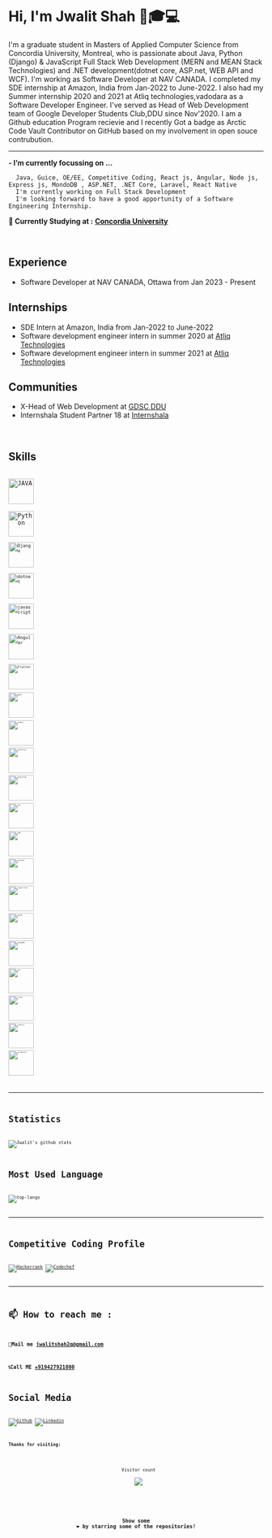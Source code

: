 # Hi, I'm Jwalit Shah 👋🎓‍💻

I'm a graduate student in Masters of Applied Computer Science from Concordia University, Montreal, who is passionate about Java, Python (Django) & JavaScript Full Stack Web Development (MERN and MEAN Stack Technologies) and .NET development(dotnet core, ASP.net, WEB API and WCF). I'm working as Software Developer at NAV CANADA. I completed my SDE internship at Amazon, India from Jan-2022 to June-2022. I also had my Summer internship 2020 and 2021 at Atliq technologies,vadodara as a Software Developer Engineer. I've served as Head of Web Development team of Google Developer Students Club,DDU since Nov'2020. I am a Github education Program recievie and I recently Got a badge as Arctic Code Vault Contributor on GitHub based on my involvement in open souce contrubution. 

---

**- I’m currently focussing on ...**

      Java, Guice, OE/EE, Competitive Coding, React js, Angular, Node js, Express js, MondoDB , ASP.NET, .NET Core, Laravel, React Native
      I'm currently working on Full Stack Development
      I'm looking forward to have a good apportunity of a Software Engineering Internship.

**💼 Currently Studying at :** <a href="[https://ddu.ac.in/](https://www.concordia.ca/)" target="_blank"><b>Concordia University</b></a>
<!-- 
**👨🏻‍💻 Currently working on:** 

<code><a href="https://github.com/dotnet/core" target="_blank"><img height="50" src="https://www.vectorlogo.zone/logos/dotnet/dotnet-ar21.svg"></a></code>
<code> <img title="Dhango" height="50" src="https://www.vectorlogo.zone/logos/djangoproject/djangoproject-ar21.svg" /> </code>
<code><a href="https://www.javascript.com/" target="_blank"><img height="50" src="https://www.vectorlogo.zone/logos/javascript/javascript-horizontal.svg"></a></code>
 -->
<br>

## Experience
- Software Developer at NAV CANADA, Ottawa from Jan 2023 - Present

## Internships
- SDE Intern at Amazon, India from Jan-2022 to June-2022
- Software development engineer intern in summer 2020 at [Atliq Technologies](https://www.atliq.com/) 
- Software development engineer intern in summer 2021 at [Atliq Technologies](https://www.atliq.com/) 

## Communities
- X-Head of Web Development at [GDSC DDU](https://www.dscddu.com/)
- Internshala Student Partner 18 at [Internshala](https://internshala.com/)

<br>    
 
## Skills

<code> <img title="JAVA" height="50" src="https://www.vectorlogo.zone/logos/java/java-vertical.svg" /> </code>
<code> <img title="Python" height="50" src="https://www.vectorlogo.zone/logos/python/python-icon.svg"/> <code>
<code> <img title="Django" height="50" src="https://www.vectorlogo.zone/logos/djangoproject/djangoproject-ar21.svg" /> </code>
<code> <img title="dotnet" height="50" src="https://www.vectorlogo.zone/logos/dotnet/dotnet-horizontal.svg"/></code>
<code> <img title="javascript" height="50" src="https://www.vectorlogo.zone/logos/javascript/javascript-horizontal.svg"/></code>
<code> <img title="Angular" height="50" src="https://www.vectorlogo.zone/logos/angular/angular-icon.svg"/> <code>
<code> <img title="Flutter" height="50" src="https://www.vectorlogo.zone/logos/flutterio/flutterio-ar21.svg"/> <code>
<code> <img title="Git" height="50" src="https://www.vectorlogo.zone/logos/git-scm/git-scm-ar21.svg"/> <code>
<code> <img title="nodejs" height="50" src="https://www.vectorlogo.zone/logos/nodejs/nodejs-horizontal.svg"/></code>
<code> <img title="expressjs" height="50" src="https://www.vectorlogo.zone/logos/expressjs/expressjs-ar21.svg"/></code>
<code> <img title="bootstrap" height="50" src="https://www.vectorlogo.zone/logos/getbootstrap/getbootstrap-ar21.svg" /> </code>
<code> <img title="asp" height="50" src="https://www.vectorlogo.zone/logos/dotnet/dotnet-ar21.svg" /> </code>
<code> <img title="PHP"  height="50" src="https://www.vectorlogo.zone/logos/php/php-horizontal.svg"/></code>
<code> <img title="Laravel"  height="50" src="https://www.vectorlogo.zone/logos/laravel/laravel-ar21.svg"/></code>
<code> <img title="Typescript"  height="50" src="https://www.vectorlogo.zone/logos/typescriptlang/typescriptlang-icon.svg"/></code>
<code> <img title="mysql" height="50" src="https://www.vectorlogo.zone/logos/mysql/mysql-horizontal.svg"/></code>
<code> <img title="mongodb" height="50" src="https://www.vectorlogo.zone/logos/mongodb/mongodb-ar21.svg"></code>
<code> <img title="git" height="50" src="https://www.vectorlogo.zone/logos/git-scm/git-scm-ar21.svg"/></code>
<code> <img title="linux" height="50" src="https://www.vectorlogo.zone/logos/linux/linux-ar21.svg"/></code>
<code> <img title="reactjs" height="50" src="https://www.vectorlogo.zone/logos/reactjs/reactjs-icon.svg"/></code>
<code> <img title="wordpress" height="50" src="https://www.vectorlogo.zone/logos/wordpress/wordpress-icon.svg" /></code>
<code>
  
---

# Statistics #

![Jwalit's github stats](https://github-readme-stats.vercel.app/api?username=jwalit21&show_icons=true&theme=tokyonight)

# Most Used Language #

![top-langs](https://github-readme-stats.vercel.app/api/top-langs?username=jwalit21&show_icons=true&title_color=fff&icon_color=79ff97&text_color=9f9f9f&bg_color=151515)

---

# Competitive Coding Profile #

[![Hackerrank](https://img.shields.io/badge/-hackerrank-7cfc00?style=flat&labelColor=7cfc00&logo=hackerrank&logoColor=white)](https://www.hackerrank.com/jwalitshah2q/)	
[![Codechef](https://img.shields.io/badge/-Codechef-909090?style=flat&labelColor=909090&logo=Codechef&logoColor=white)](https://www.codechef.com/users/illogical_man/)

---

# 📫 How to reach me : #
### 💌Mail me [jwalitshah2q@gmail.com]()
### 📞Call ME [+919427921800]()


# Social Media #
[![Github](https://img.shields.io/badge/-Github-000?style=flat&logo=Github&logoColor=white)](https://github.com/jwalit21)
[![Linkedin](https://img.shields.io/badge/-LinkedIn-blue?style=flat&logo=Linkedin&logoColor=white)](https://www.linkedin.com/in/jwalit21/)


#### Thanks for visiting:
<p align="center"> 
  Visitor count<br>
  <img src="https://profile-counter.glitch.me/jwalit21/count.svg" />
</p>


<div align="center">

### Show some ❤️ by starring some of the repositories!

</div>

